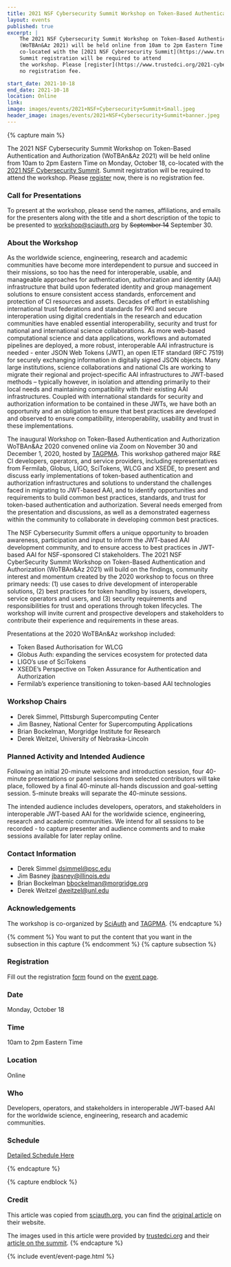 ```yaml
---
title: 2021 NSF Cybersecurity Summit Workshop on Token-Based Authentication and Authorization
layout: events
published: true
excerpt: |
    The 2021 NSF Cybersecurity Summit Workshop on Token-Based Authentication and Authorization 
    (WoTBAn&Az 2021) will be held online from 10am to 2pm Eastern Time on Monday, October 18, 
    co-located with the [2021 NSF Cybersecurity Summit](https://www.trustedci.org/2021-cybersecurity-summit). 
    Summit registration will be required to attend 
    the workshop. Please [register](https://www.trustedci.org/2021-cybersecurity-summit) now, there is
    no registration fee.

start_date: 2021-10-18
end_date: 2021-10-18
location: Online
link: 
image: images/events/2021+NSF+Cybersecurity+Summit+Small.jpeg
header_image: images/events/2021+NSF+Cybersecurity+Summit+banner.jpeg
---
```


{% capture main %}

The 2021 NSF Cybersecurity Summit Workshop on Token-Based Authentication and Authorization
(WoTBAn&Az 2021) will be held online from 10am to 2pm Eastern Time on Monday, October 18,
co-located with the [2021 NSF Cybersecurity Summit](https://www.trustedci.org/2021-cybersecurity-summit).
Summit registration will be required to attend
the workshop. Please [register](https://www.trustedci.org/2021-cybersecurity-summit) now, there is
no registration fee.

### Call for Presentations
To present at the workshop, please send the names, affiliations, and emails for the presenters along
with the title and a short description of the topic to be presented to [workshop@sciauth.org](mailto:workshop@sciauth.org) by
~~September 14~~ September 30.

### About the Workshop
As the worldwide science, engineering, research and academic communities have become more
interdependent to pursue and succeed in their missions, so too has the need for interoperable,
usable, and manageable approaches for authentication, authorization and identity (AAI)
infrastructure that build upon federated identity and group management solutions to ensure
consistent access standards, enforcement and protection of CI resources and assets. Decades
of effort in establishing international trust federations and standards for PKI and secure
interoperation using digital credentials in the research and education communities have
enabled essential interoperability, security and trust for national and international science
collaborations. As more web-based computational science and data applications, workflows and
automated pipelines are deployed, a more robust, interoperable AAI infrastructure is needed - enter
JSON Web Tokens (JWT), an open IETF standard (RFC 7519) for securely exchanging
information in digitally signed JSON objects. Many large institutions, science collaborations
and national CIs are working to migrate their regional and project-specific AAI
infrastructures to JWT-based methods – typically however, in isolation and attending
primarily to their local needs and maintaining compatibility with their existing AAI
infrastructures. Coupled with international standards for security and authorization
information to be contained in these JWTs, we have both an opportunity and an obligation
to ensure that best practices are developed and observed to ensure compatibility,
interoperability, usability and trust in these implementations.

The inaugural Workshop on Token-Based Authentication and Authorization WoTBAn&Az 2020
convened online via Zoom on November 30 and December 1, 2020, hosted by
[TAGPMA](http://www.tagpma.org/).
This workshop gathered major R&E CI developers, operators, and service providers,
including representatives from Fermilab, Globus, LIGO, SciTokens, WLCG and XSEDE,
to present and discuss early implementations of token-based authentication and
authorization infrastructures and solutions to understand the challenges faced
in migrating to JWT-based AAI, and to identify opportunities and requirements to
build common best practices, standards, and trust for token-based authentication
and authorization. Several needs emerged from the presentation and discussions,
as well as a demonstrated eagerness within the community to collaborate in
developing common best practices.

The NSF Cybersecurity Summit offers a unique opportunity to broaden awareness,
participation and input to inform the JWT-based AAI development community,
and to ensure access to best practices in JWT-based AAI for NSF-sponsored CI
stakeholders. The 2021 NSF CyberSecurity Summit Workshop on Token-Based
Authentication and Authorization (WoTBAn&Az 2021) will build on the findings,
community interest and momentum created by the 2020 workshop to focus on three
primary needs: (1) use cases to drive development of interoperable solutions,
(2) best practices for token handling by issuers, developers, service operators
and users, and (3) security requirements and responsibilities for trust and
operations through token lifecycles. The workshop will invite current and
prospective developers and stakeholders to contribute their experience and
requirements in these areas.

Presentations at the 2020 WoTBAn&Az workshop included:

- Token Based Authorisation for WLCG
- Globus Auth: expanding the services ecosystem for protected data
- LIGO’s use of SciTokens
- XSEDE’s Perspective on Token Assurance for Authentication and Authorization
- Fermilab’s experience transitioning to token-based AAI technologies

### Workshop Chairs
- Derek Simmel, Pittsburgh Supercomputing Center
- Jim Basney, National Center for Supercomputing Applications
- Brian Bockelman, Morgridge Institute for Research
- Derek Weitzel, University of Nebraska-Lincoln

### Planned Activity and Intended Audience
Following an initial 20-minute welcome and introduction session, four 40-minute presentations or panel sessions from selected contributors will take place, followed by a final 40-minute all-hands discussion and goal-setting session. 5-minute breaks will separate the 40-minute sessions.

The intended audience includes developers, operators, and stakeholders in interoperable JWT-based AAI for the worldwide science, engineering, research and academic communities. We intend for all sessions to be recorded - to capture presenter and audience comments and to make sessions available for later replay online.

### Contact Information
- Derek Simmel [dsimmel@psc.edu](mailto:dsimmel@psc.edu)
- Jim Basney [jbasney@illinois.edu](mailto:jbasney@illinois.edu)
- Brian Bockelman [bbockelman@morgridge.org](mailto:bbockelman@morgridge.org)
- Derek Weitzel [dweitzel@unl.edu](mailto:dweitzel@unl.edu)

### Acknowledgements
The workshop is co-organized by [SciAuth](https://sciauth.org/) and [TAGPMA](http://www.tagpma.org/).
{% endcapture %}

{% comment %}
You want to put the content that you want in the subsection in this capture
{% endcomment %}
{% capture subsection %}
### Registration
Fill out the registration [form](https://forms.uits.iu.edu/machform/view.php?id=134371) found on the
[event page](https://www.trustedci.org/2021-cybersecurity-summit).

### Date
Monday, October 18

### Time
10am to 2pm Eastern Time

### Location
Online

### Who
Developers, operators, and stakeholders in interoperable
JWT-based AAI for the worldwide science, engineering, research and academic communities.

### Schedule
[Detailed Schedule Here](#planned-activity-and-intended-audience)

{% endcapture %}

{% capture endblock %}
### Credit

This article was copied from [sciauth.org](https://sciauth.org), 
you can find the [original article](https://sciauth.org/workshop/) on their website. 

The images used in this article were provided by [trustedci.org](https://www.trustedci.org) 
and their [article on the summit](https://www.trustedci.org/2021-cybersecurity-summit).
{% endcapture %}

{% include event/event-page.html %}